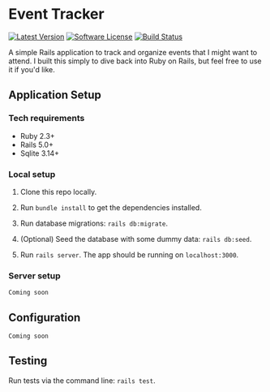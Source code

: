 Event Tracker
==============================================

[![Latest Version](https://img.shields.io/github/release/karllhughes/event-tracker.svg?style=flat-square)](https://github.com/karllhughes/event-tracker/releases)
[![Software License](https://img.shields.io/badge/license-APACHE%202.0-brightgreen.svg?style=flat-square)](license.md)
[![Build Status](https://img.shields.io/travis/karllhughes/event-tracker/master.svg?style=flat-square&1)](https://travis-ci.org/karllhughes/event-tracker)

A simple Rails application to track and organize events that I might want to attend. I built this simply to dive back into Ruby on Rails, but feel free to use it if you'd like.


## Application Setup

### Tech requirements

- Ruby 2.3+
- Rails 5.0+
- Sqlite 3.14+

### Local setup

1. Clone this repo locally.

2. Run `bundle install` to get the dependencies installed.

3. Run database migrations: `rails db:migrate`.

4. (Optional) Seed the database with some dummy data: `rails db:seed`.

5. Run `rails server`. The app should be running on `localhost:3000`.


### Server setup 

```
Coming soon
```


## Configuration

```
Coming soon
```


## Testing
Run tests via the command line: `rails test`.
